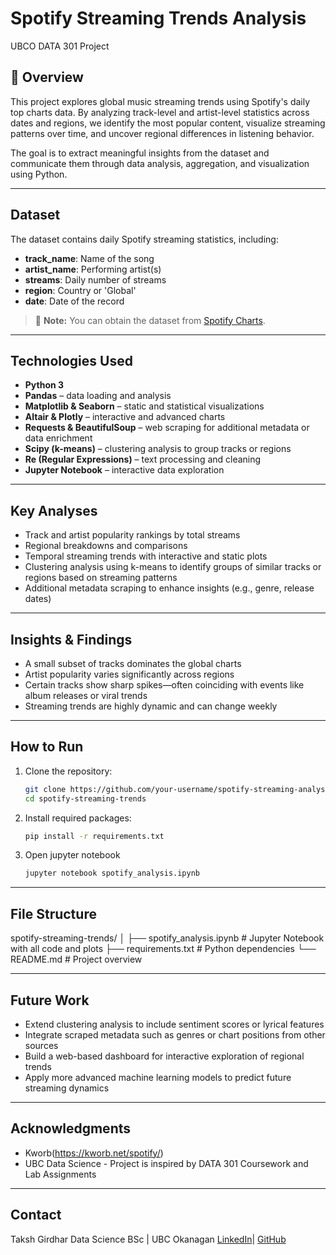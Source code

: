 # Spotify Streaming Trends Analysis
UBCO DATA 301 Project

## 📌 Overview

This project explores global music streaming trends using Spotify's daily top charts data. By analyzing track-level and artist-level statistics across dates and regions, we identify the most popular content, visualize streaming patterns over time, and uncover regional differences in listening behavior.

The goal is to extract meaningful insights from the dataset and communicate them through data analysis, aggregation, and visualization using Python.

---

## Dataset

The dataset contains daily Spotify streaming statistics, including:

- **track_name**: Name of the song
- **artist_name**: Performing artist(s)
- **streams**: Daily number of streams
- **region**: Country or 'Global'
- **date**: Date of the record

> 📍 **Note:** You can obtain the dataset from [Spotify Charts](https://spotifycharts.com/regional).

---

## Technologies Used

- **Python 3**
- **Pandas** – data loading and analysis
- **Matplotlib & Seaborn** – static and statistical visualizations
- **Altair & Plotly** – interactive and advanced charts
- **Requests & BeautifulSoup** – web scraping for additional metadata or data enrichment
- **Scipy (k-means)** – clustering analysis to group tracks or regions
- **Re (Regular Expressions)** – text processing and cleaning
- **Jupyter Notebook** – interactive data exploration
---

## Key Analyses

- Track and artist popularity rankings by total streams
- Regional breakdowns and comparisons
- Temporal streaming trends with interactive and static plots
- Clustering analysis using k-means to identify groups of similar tracks or regions based on streaming patterns
- Additional metadata scraping to enhance insights (e.g., genre, release dates)

---

## Insights & Findings

- A small subset of tracks dominates the global charts
- Artist popularity varies significantly across regions
- Certain tracks show sharp spikes—often coinciding with events like album releases or viral trends
- Streaming trends are highly dynamic and can change weekly

---

## How to Run

1. Clone the repository:
   ```bash
   git clone https://github.com/your-username/spotify-streaming-analysis.git
   cd spotify-streaming-trends
    ```
2. Install required packages:
    ```bash
    pip install -r requirements.txt
    ```
3. Open jupyter notebook
    ```bash
    jupyter notebook spotify_analysis.ipynb
    ```
---

## File Structure

spotify-streaming-trends/
│
├── spotify_analysis.ipynb       # Jupyter Notebook with all code and plots
├── requirements.txt             # Python dependencies
└── README.md                    # Project overview

---

## Future Work
- Extend clustering analysis to include sentiment scores or lyrical features
- Integrate scraped metadata such as genres or chart positions from other sources
- Build a web-based dashboard for interactive exploration of regional trends
- Apply more advanced machine learning models to predict future streaming dynamics

---

## Acknowledgments

- Kworb(https://kworb.net/spotify/)
- UBC Data Science - Project is inspired by DATA 301 Coursework and Lab Assignments

---

## Contact 
Taksh Girdhar
Data Science BSc | UBC Okanagan
[LinkedIn](https://www.linkedin.com/in/taksh-girdhar-0a7552260/)| [GitHub](https://github.com/Takshg)
